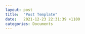 ```yaml
---
layout: post
title:  "Post Template"
date:   2021-12-23 22:31:39 +1100
categories: Documents
---
```

